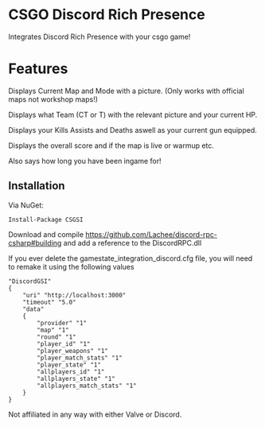 # CSGO Discord Rich Presence
Integrates Discord Rich Presence with your csgo game!

# Features
Displays Current Map and Mode with a picture. (Only works with official maps not workshop maps!)

Displays what Team (CT or T) with the relevant picture and your current HP.

Displays your Kills Assists and Deaths aswell as your current gun equipped.

Displays the overall score and if the map is live or warmup etc.

Also says how long you have been ingame for!


## Installation
Via NuGet:

```
Install-Package CSGSI
```
Download and compile https://github.com/Lachee/discord-rpc-csharp#building and add a reference to the DiscordRPC.dll

If you ever delete the gamestate_integration_discord.cfg file, you will need to remake it using the following values 
```
"DiscordGSI"
{
	"uri" "http://localhost:3000"
	"timeout" "5.0"
	"data"
	{
		"provider" "1"
		"map" "1"
		"round" "1"
		"player_id" "1"
		"player_weapons" "1"
		"player_match_stats" "1"
		"player_state" "1"
		"allplayers_id" "1"
		"allplayers_state" "1"
		"allplayers_match_stats" "1"
	}
}
```

Not affiliated in any way with either Valve or Discord.
